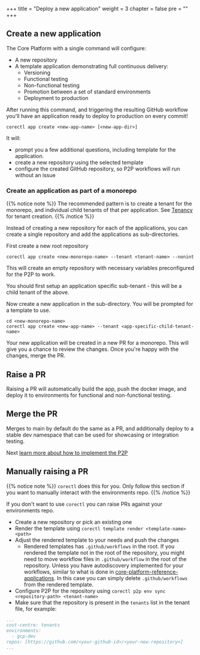 +++
title = "Deploy a new application"
weight = 3
chapter = false
pre = ""
+++

## Create a new application

The Core Platform with a single command will configure:

- A new repository
- A template application demonstrating full continuous delivery:
  - Versioning
  - Functional testing
  - Non-functional testing
  - Promotion between a set of standard environments
  - Deployment to production

After running this command, and triggering the resulting GitHub workflow you'll have an
application ready to deploy to production on every commit!

```shell
corectl app create <new-app-name> [<new-app-dir>]
```

It will:

- prompt you a few additional questions, including template for the application.
- create a new repository using the selected template
- configure the created GitHub repository, so P2P workflows will run without an issue

### Create an application as part of a monorepo

{{% notice note %}}
The recommended pattern is to create a tenant for the monorepo, and individual child tenants of that per application. See [Tenancy](./tenancy) for tenant creation.
{{% /notice %}}

Instead of creating a new repository for each of the applications, you can create a single repository
and add the applications as sub-directories.

First create a new root repository

```shell
corectl app create <new-monorepo-name> --tenant <tenant-name> --nonint
```

This will create an empty repository with necessary variables preconfigured for the P2P to work.

You should first setup an application specific sub-tenant - this will be a child tenant of the above.

Now create a new application in the sub-directory. You will be prompted for a template to use.

```shell
cd <new-monorepo-name>
corectl app create <new-app-name> --tenant <app-specific-child-tenant-name>
```

Your new application will be created in a new PR for a monorepo. This will give you a chance to review the changes.
Once you're happy with the changes, merge the PR.

## Raise a PR

Raising a PR will automatically build the app, push the docker image, and deploy it to
environments for functional and non-functional testing.

## Merge the PR

Merges to main by default do the same as a PR, and additionally deploy to a stable dev namespace that
can be used for showcasing or integration testing.

Next [learn more about how to implement the P2P](../../p2p)

## Manually raising a PR

{{% notice note %}}
`corectl` does this for you. Only follow this section if you want to manually interact with the environments repo.
{{% /notice %}}

If you don't want to use `corectl` you can raise PRs against your environments repo.

- Create a new repository or pick an existing one
- Render the template using `corectl template render <template-name> <path>`
- Adjust the rendered template to your needs and push the changes
  - Rendered templates has `.github/workflows` in the root.
    If you rendered the template not in the root of the repository,
    you might need to move workflow files in `.github/workflow` in the root of the repository.
    Unless you have autodiscovery implemented for your workflows,
    similar to what is done in [core-platform-reference-applications](https://github.com/coreeng/core-platform-reference-applications).
    In this case you can simply delete `.github/workflows` from the rendered template.
- Configure P2P for the repository using `corectl p2p env sync <repository-path> <tenant-name>`
- Make sure that the repository is present in the `tenants` list in the tenant file,
  for example:

```yaml
...
cost-centre: tenants
environments:
  - gcp-dev
repos: [https://github.com/<your-github-id>/<your-new-repository>]
...
```
